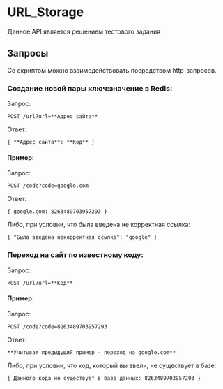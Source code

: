 # URL_Storage
Данное API является решением тестового задания

## Запросы
Со скриптом можно взаимодействовать посредством http-запросов. 

### Создание новой пары ключ:значение в Redis:

Запрос:

    POST /url?url=**Адрес сайта**

Ответ:

    { **Адрес сайта**: **Код** }

#### Пример:

Запрос:

    POST /code?code=google.com

Ответ:

    { google.com: 8263489703957293 }
    
Либо, при условии, что была введена не корректная ссылка:
    
    { "Была введена некорректная ссылка": "google" }
    
### Переход на сайт по известному коду:

Запрос:

    POST /url?url=**Код**

#### Пример:

Запрос:

    POST /code?code=8263489703957293

Ответ:

    **Учитывая предыдущий пример - переход на google.com**
    
Либо, при условии, что код, который вы ввели, не существует в базе:

    { Данного кода не существует в базе данных: 8263489703957293 }